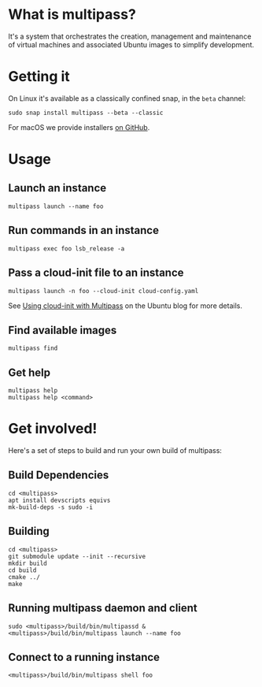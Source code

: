 # What is multipass?

It's a system that orchestrates the creation, management and maintenance
of virtual machines and associated Ubuntu images to simplify development.

# Getting it

On Linux it's available as a classically confined snap, in the `beta` channel:

```
sudo snap install multipass --beta --classic
```

For macOS we provide installers [on GitHub](https://github.com/CanonicalLtd/multipass/releases).

# Usage

## Launch an instance
```
multipass launch --name foo
```

## Run commands in an instance
```
multipass exec foo lsb_release -a
```

## Pass a cloud-init file to an instance
```
multipass launch -n foo --cloud-init cloud-config.yaml
```

See [Using cloud-init with Multipass](https://blog.ubuntu.com/2018/04/02/using-cloud-init-with-multipass) on the Ubuntu blog for more details.

## Find available images
```
multipass find
```

## Get help
```
multipass help
multipass help <command>
```

# Get involved!

Here's a set of steps to build and run your own build of multipass:

## Build Dependencies

```
cd <multipass>
apt install devscripts equivs
mk-build-deps -s sudo -i
```

## Building

```
cd <multipass>
git submodule update --init --recursive
mkdir build
cd build
cmake ../
make
```

## Running multipass daemon and client

```
sudo <multipass>/build/bin/multipassd &
<multipass>/build/bin/multipass launch --name foo
```

## Connect to a running instance

```
<multipass>/build/bin/multipass shell foo
```
